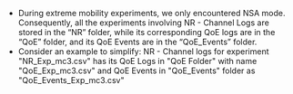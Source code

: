 - During extreme mobility experiments, we only encountered NSA mode. Consequently, all the experiments involving NR - Channel Logs are stored in the “NR” folder, while its corresponding QoE logs are in the “QoE” folder, and its QoE Events are in the “QoE_Events” folder.
- Consider an example to simplify: NR - Channel logs for experiment "NR_Exp_mc3.csv" has its QoE Logs in "QoE Folder" with name "QoE_Exp_mc3.csv" and QoE Events in "QoE_Events" folder as "QoE_Events_Exp_mc3.csv"
